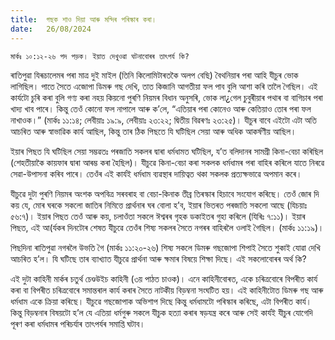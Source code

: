 ```yaml
---
title:  গছক শাও দিয়া আৰু মন্দিৰ পৰিস্কাৰ কৰা।
date:   26/08/2024
---
```


`মাৰ্কঃ ১০:১২-২৬ পদ পড়ক। ইয়াত দেখুওৱা ঘটনাবোৰৰ তাৎপৰ্য কি?`

ৰাতিপুৱা যিৰূচালেমৰ পৰা মাত্ৰ দুই মাইল (তিনি কিলোমিটাৰতকৈ অলপ বেছি) বৈথনিয়াৰ পৰা আহি যীচুৰ ভোক লাগিছিল। পাতে সৈতে এজোপা ডিমৰু গছ দেখি, তাত কিজানি আগতীয়া ফল পাব বুলি আশা কৰি তালৈ গৈছিল। এই কাৰ্যটো চুৰি কৰা বুলি গণ্য কৰা নহয় কিয়নো পুৰণি নিয়মৰ বিধান অনুসৰি, ভোক লা¿গেল চুবুৰীয়াৰ পথাৰ বা বাগিচাৰ পৰা খাদ্য খাব পাৰে। কিন্তু তেওঁ কোনো ফল নাপালে আৰু ক’লে, “এতিয়াৰ পৰা কোনেও আৰু কেতিয়াও তোৰ পৰা ফল নাখাওক।” (মাৰ্কঃ ১১:১৪; লেবীয়াঃ ১৯:৯, লেবীয়াঃ ২৩:২২; দ্বিতীয় বিৱৰণঃ ২৩:২৫)। যীচুৰ বাবে এইটো এটা অতি আচৰিত আৰু স্বাভাৱিক কাৰ্য আছিল, কিন্তু তাৰ ঠিক পিছতে যি ঘটিছিল সেয়া আৰু অধিক আকৰ্ষণীয় আছিল।

ইয়াৰ পিছত যি ঘটিছিল সেয়া সম্ভৱতঃ পৰজাতি সকলৰ দ্বাৰা ধৰ্মধামত ঘটিছিল, য’ত বলিদানৰ সামগ্ৰী কিনা-বেচা কৰিছিল (শেহতীয়াকৈ কায়ফাৰ দ্বাৰা আৰম্ভ কৰা হৈছিল)। যীচুৱে কিনা-বেচা কৰা সকলক ধৰ্মধামৰ পৰা বাহিৰ কৰিলে যাতে নিৰৱে সেৱা-উপাসনা কৰিব পাৰে। তেওঁৰ এই কাৰ্যই ধৰ্মধাম ব্যৱস্থাৰ দায়িত্বত থকা সকলক প্ৰত্যক্ষভাৱে অপমান কৰে।

যীচুৱে দুটা পুৰণি নিয়মৰ অংশক অপবিত্ৰ সৰবৰাহ বা বেচা-কিনাক তীব্ৰ তিৰস্কাৰ হিচাবে সংযোগ কৰিছে। তেওঁ জোৰ দি কয় যে, মোৰ ঘৰকে সকলো জাতিৰ নিমিত্তে প্ৰাৰ্থনাৰ ঘৰ বোলা হ’ব, ইয়াৰ ভিতৰত পৰজাতি সকলো আছে (যিচয়াঃ ৫৬:৭)। ইয়াৰ পিছত তেওঁ আৰু কয়, চলাওঁতা সকলে ঈশ্বৰৰ গৃহক ডকাইতৰ গুহা কৰিলে (যিৰিঃ ৭:১১)। ইয়াৰ পিছত, এই আ(ৰ্যকৰ দিনটোৰ শেষত যীচুৱে তেওঁৰ শিষ্য সকলৰ সৈতে নগৰৰ বাহিৰলৈ ওলাই গৈছিল। (মাৰ্কঃ ১১:১৯)।

পিছদিনা ৰাতিপুৱা নগৰলৈ উভতি গৈ (মাৰ্কঃ ১১:২০-২৬) শিষ্য সকলে ডিমৰু গছজোপা শিপাই সৈতে শুকাই যোৱা দেখি আচৰিত হ’ল। যি ঘটিছে তাৰ ব্যাখ্যাত যীচুৱে প্ৰাৰ্থনা আৰু ক্ষমাৰ বিষয়ে শিক্ষা দিছে। এই সকলোবোৰৰ অৰ্থ কি?

এই দুটা কাহিনী মাৰ্কৰ চতুৰ্থ চেণ্ডউইচ কাহিনী (৩য় পাঠত চাওক)। এনে কাহিনীবোৰত, একে চৰিত্ৰবোৰে বিপৰীত কাৰ্য কৰা বা বিপৰীত চৰিত্ৰবোৰে সমান্তৰাল কাৰ্য কৰাৰ সৈতে নাটকীয় বিড়ম্বনা সংঘটিত হয়। এই কাহিনীটোত ডিমৰু গছ আৰু ধৰ্মধাম একে ক্ৰিয়া কৰিছে। যীচুৱে গছজোপাক অভিশাপ দিছে কিন্তু ধৰ্মধামটো পৰিস্কাৰ কৰিছে, এটা বিপৰীত কাৰ্য। কিন্তু বিড়ম্বনাৰ বিষয়টো হ’ল যে এতিয়া ধৰ্মগুৰু সকলে যীচুক হত্যা কৰাৰ ষড়যন্ত্ৰ কৰে আৰু সেই কাৰ্যই যীচুৰ যোগেদি পূৰণ কৰা ধৰ্মধামৰ পৰিচৰ্যাৰ তাৎপৰ্যৰ সমাপ্তি ঘটাব।